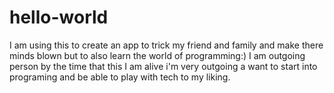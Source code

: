 # hello-world
I am using this to create an app to trick my friend and family and make there minds blown but to also learn the world of programming:)
I am outgoing person by the time that this I am alive i'm very outgoing a want to start into programing and be able to play with tech to my liking.
